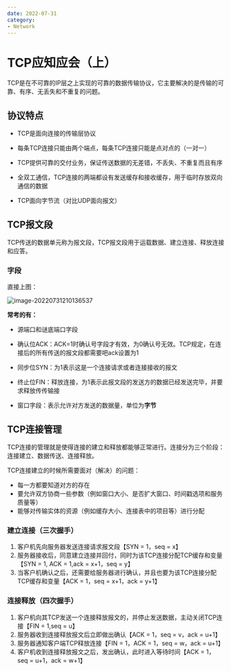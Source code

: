 ```yaml
---
date: 2022-07-31
category:
- Network
---
```


# TCP应知应会（上）

TCP是在不可靠的IP层之上实现的可靠的数据传输协议，它主要解决的是传输的可靠、有序、无丢失和不重复的问题。

## 协议特点

- TCP是面向连接的传输层协议
- 每条TCP连接只能由两个端点，每条TCP连接只能是点对点的（一对一）
- TCP提供可靠的交付业务，保证传送数据的无差错，不丢失、不重复而且有序

- 全双工通信，TCP连接的两端都设有发送缓存和接收缓存，用于临时存放双向通信的数据
- TCP面向字节流（对比UDP面向报文）

## TCP报文段

TCP传送的数据单元称为报文段，TCP报文段用于运载数据、建立连接、释放连接和应答。

### 字段

直接上图：

![image-20220731210136537](https://cdn.yihuiblog.top/images/202207312101330.png)

**常考的有：**

- 源端口和谜底端口字段

- 确认位ACK：ACK=1时确认号字段才有效，为0确认号无效。TCP规定，在连接后的所有传送的报文段都需要吧ack设置为1
- 同步位SYN：为1表示这是一个连接请求或者连接接收的报文
- 终止位FIN：释放连接，为1表示此报文段的发送方的数据已经发送完毕，并要求释放传传输接
- 窗口字段：表示允许对方发送的数据量，单位为**字节**

## TCP连接管理

TCP连接的管理就是使得连接的建立和释放都能够正常进行。连接分为三个阶段：连接建立、数据传送、连接释放。

TCP连接建立的时候所需要面对（解决）的问题：

- 每一方都要知道对方的存在
- 要允许双方协商一些参数（例如窗口大小、是否扩大窗口、时间戳选项和服务质量等）
- 能够对传输实体的资源（例如缓存大小、连接表中的项目等）进行分配

### 建立连接（三次握手）

1. 客户机先向服务器发送连接请求报文段【SYN = 1，seq = x】
2. 服务器接收后，同意建立连接并回付，同时为该TCP连接分配TCP缓存和变量【SYN = 1, ACK = 1,ack = x+1，seq = y】
3. 当客户机确认之后，还需要给服务器进行确认，并且也要为该TCP连接分配TCP缓存和变量【ACK = 1，seq = x+1，ack = y+1】

### 连接释放（四次握手）

1. 客户机向其TCP发送一个连接释放报文的，并停止发送数据，主动关闭TCP连接【FIN = 1,seq = u】
2. 服务器收到连接释放报文后立即做出确认【ACK = 1，seq = v，ack = u+1】
3. 服务器通知客户端TCP释放连接【FIN = 1，ACK = 1，seq = w，ack = u+1】
4. 客户机收到连接释放报文之后，发出确认，此时进入等待时间【ACK = 1，seq = u+1，ack = w+1】

